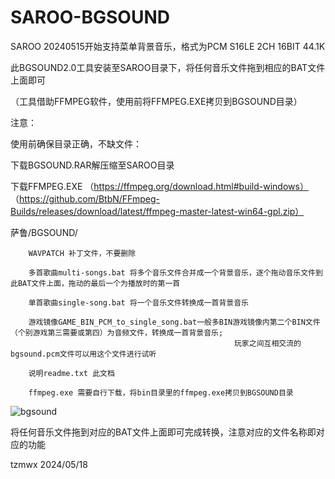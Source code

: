 # SAROO-BGSOUND
SAROO 20240515开始支持菜单背景音乐，格式为PCM S16LE 2CH 16BIT 44.1K

此BGSOUND2.0工具安装至SAROO目录下，将任何音乐文件拖到相应的BAT文件上面即可

（工具借助FFMPEG软件，使用前将FFMPEG.EXE拷贝到BGSOUND目录）


注意：

使用前确保目录正确，不缺文件：

下载BGSOUND.RAR解压缩至SAROO目录

下载FFMPEG.EXE
（https://ffmpeg.org/download.html#build-windows）
（https://github.com/BtbN/FFmpeg-Builds/releases/download/latest/ffmpeg-master-latest-win64-gpl.zip）


萨鲁/BGSOUND/

		WAVPATCH 补丁文件，不要删除	

		多首歌曲multi-songs.bat 将多个音乐文件合并成一个背景音乐，逐个拖动音乐文件到此BAT文件上面，拖动的最后一个为播放时的第一首
  
		单首歌曲single-song.bat 将一个音乐文件转换成一首背景音乐
  
		游戏镜像GAME_BIN_PCM_to_single_song.bat一般多BIN游戏镜像内第二个BIN文件（个别游戏第三需要或第四）为音频文件，转换成一首背景音乐;
                                                      玩家之间互相交流的bgsound.pcm文件可以用这个文件进行试听
  
		说明readme.txt 此文档
  
		ffmpeg.exe 需要自行下载，将bin目录里的ffmpeg.exe拷贝到BGSOUND目录
  ![bgsound](https://github.com/tzmwx/SAROO-BGSOUND/assets/129564095/f9d22451-024f-4ef6-bbc5-64668c8f0d2b)

  

将任何音乐文件拖到对应的BAT文件上面即可完成转换，注意对应的文件名称即对应的功能


tzmwx 2024/05/18

